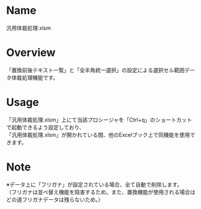 # Name
汎用体裁処理.xlsm
# Overview
「置換前後テキスト一覧」と「全半角統一選択」の設定による選択セル範囲データ体裁処理機能です。  
# Usage
「汎用体裁処理.xlsm」上にて当該プロシージャを「Ctrl+q」のショートカットで起動できるよう設定しており、  
「汎用体裁処理.xlsm」が開かれている間、他のExcelブック上で同機能を使用できます。
# Note
※データ上に「フリガナ」が設定されている場合、全て自動で削除します。  
（フリガナは並べ替え機能を阻害するため。また、置換機能が使用される場合はどの道フリガナデータは残らないため。）
